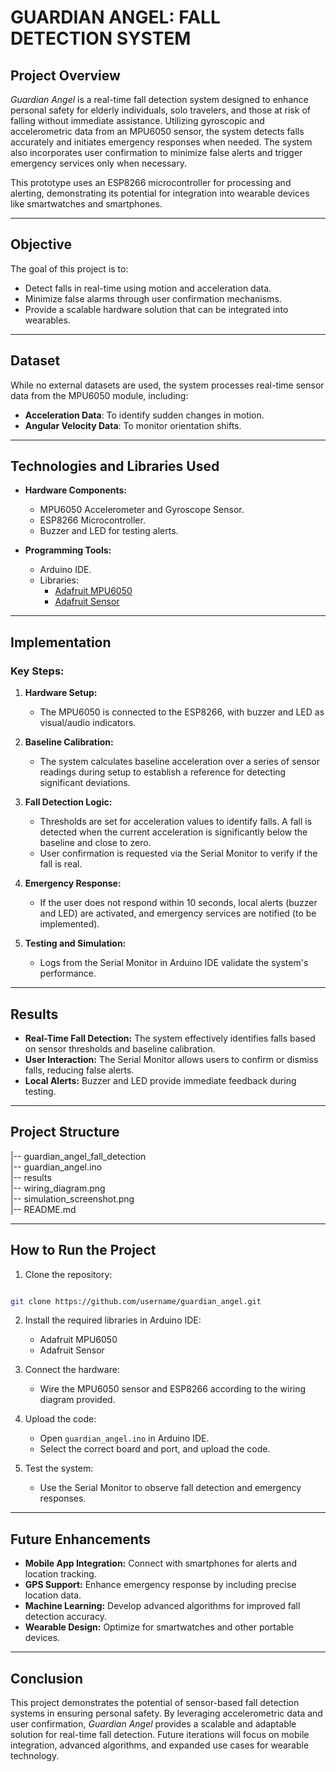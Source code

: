 # GUARDIAN ANGEL: FALL DETECTION SYSTEM

## Project Overview

*Guardian Angel* is a real-time fall detection system designed to enhance personal safety for elderly individuals, solo travelers, and those at risk of falling without immediate assistance. Utilizing gyroscopic and accelerometric data from an MPU6050 sensor, the system detects falls accurately and initiates emergency responses when needed. The system also incorporates user confirmation to minimize false alerts and trigger emergency services only when necessary.

This prototype uses an ESP8266 microcontroller for processing and alerting, demonstrating its potential for integration into wearable devices like smartwatches and smartphones.

---

## Objective

The goal of this project is to:
- Detect falls in real-time using motion and acceleration data.
- Minimize false alarms through user confirmation mechanisms.
- Provide a scalable hardware solution that can be integrated into wearables.

---

## Dataset

While no external datasets are used, the system processes real-time sensor data from the MPU6050 module, including:
- **Acceleration Data**: To identify sudden changes in motion.
- **Angular Velocity Data**: To monitor orientation shifts.

---

## Technologies and Libraries Used

- **Hardware Components:**
  - MPU6050 Accelerometer and Gyroscope Sensor.
  - ESP8266 Microcontroller.
  - Buzzer and LED for testing alerts.

- **Programming Tools:**
  - Arduino IDE.
  - Libraries:
    - [Adafruit MPU6050](https://github.com/adafruit/Adafruit_MPU6050)
    - [Adafruit Sensor](https://github.com/adafruit/Adafruit_Sensor)

---

## Implementation

### Key Steps:
1. **Hardware Setup:**
   - The MPU6050 is connected to the ESP8266, with buzzer and LED as visual/audio indicators.

2. **Baseline Calibration:**
   - The system calculates baseline acceleration over a series of sensor readings during setup to establish a reference for detecting significant deviations.

3. **Fall Detection Logic:**
   - Thresholds are set for acceleration values to identify falls. A fall is detected when the current acceleration is significantly below the baseline and close to zero.
   - User confirmation is requested via the Serial Monitor to verify if the fall is real.

4. **Emergency Response:**
   - If the user does not respond within 10 seconds, local alerts (buzzer and LED) are activated, and emergency services are notified (to be implemented).

5. **Testing and Simulation:**
   - Logs from the Serial Monitor in Arduino IDE validate the system's performance.

---

## Results

- **Real-Time Fall Detection:** The system effectively identifies falls based on sensor thresholds and baseline calibration.
- **User Interaction:** The Serial Monitor allows users to confirm or dismiss falls, reducing false alerts.
- **Local Alerts:** Buzzer and LED provide immediate feedback during testing.

---

## Project Structure

|-- guardian_angel_fall_detection\
    |-- guardian_angel.ino\
    |-- results\
        |-- wiring_diagram.png\
        |-- simulation_screenshot.png\
    |-- README.md

---

## How to Run the Project

1. Clone the repository:

```bash

git clone https://github.com/username/guardian_angel.git

```

2. Install the required libraries in Arduino IDE:
   - Adafruit MPU6050
   - Adafruit Sensor

3. Connect the hardware:
   - Wire the MPU6050 sensor and ESP8266 according to the wiring diagram provided.

4. Upload the code:
   - Open `guardian_angel.ino` in Arduino IDE.
   - Select the correct board and port, and upload the code.

5. Test the system:
   - Use the Serial Monitor to observe fall detection and emergency responses.

---

## Future Enhancements

- **Mobile App Integration:** Connect with smartphones for alerts and location tracking.
- **GPS Support:** Enhance emergency response by including precise location data.
- **Machine Learning:** Develop advanced algorithms for improved fall detection accuracy.
- **Wearable Design:** Optimize for smartwatches and other portable devices.

---

## Conclusion

This project demonstrates the potential of sensor-based fall detection systems in ensuring personal safety. By leveraging accelerometric data and user confirmation, *Guardian Angel* provides a scalable and adaptable solution for real-time fall detection. Future iterations will focus on mobile integration, advanced algorithms, and expanded use cases for wearable technology.
